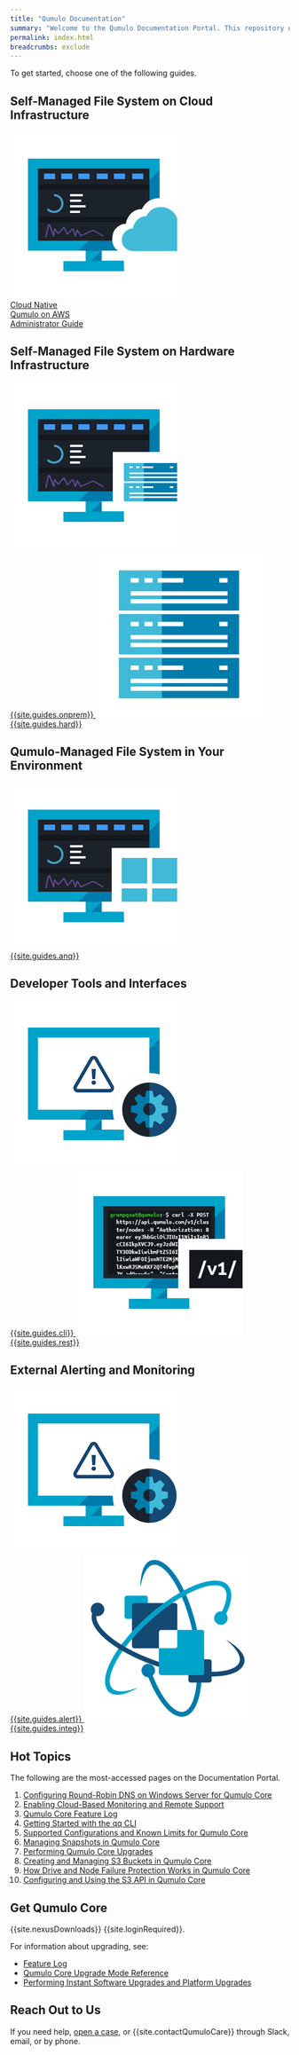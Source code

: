 ```yaml
---
title: "Qumulo Documentation"
summary: "Welcome to the Qumulo Documentation Portal. This repository uses <a href='https://www.writethedocs.org/guide/docs-as-code/'>docs-as-code principles</a> to provide guidance about working with Qumulo offerings."
permalink: index.html
breadcrumbs: exclude
---
```


To get started, choose one of the following guides.


<h2 class="frontpage">Self-Managed File System on Cloud Infrastructure</h2>
<span class="guide-button single-button">
  <a class="multilink" href="aws-administrator-guide/">
    <picture>
      <source type="image/webp" srcset="images/cloud-native-qumulo-on-aws-administrator-guide.webp">
      <source type="image/png" srcset="images/cloud-native-qumulo-on-aws-administrator-guide.png">
      <img src="images/cloud-native-qumulo-on-aws-administrator-guide.png" alt="An image of a computer screen with a stylized Qumulo Core interface behind an image of a cloud, symbolizing cloud native deployments" class="landing-page-icon" width="301" height="301">
    </picture><br>Cloud Native<br>Qumulo on AWS<br>Administrator Guide
  </a>
</span>

<h2 class="frontpage">Self-Managed File System on Hardware Infrastructure</h2>
<div class="landing-page-buttons">
  <span class="guide-button">
    <a class="multilink" href="administrator-guide/">
      <picture>
        <source type="image/webp" srcset="images/on-premises-administrator-guide.webp">
        <source type="image/png" srcset="images/on-premises-administrator-guide.png">
        <img src="images/on-premises-administrator-guide.png" alt="An image of a computer screen with a stylized Qumulo Core interface behind an image of a server blade, symbolizing administering on-premises hardware" class="landing-page-icon" width="301" height="301">
      </picture><br>{{site.guides.onprem}}
    </a>
  </span>

  <span class="guide-button">
    <a class="multilink" href="hardware-guide/">
      <picture>
        <source type="image/webp" srcset="images/hardware-guide.webp" width="301" height="301">
        <source type="image/png" srcset="images/hardware-guide.png" width="301" height="301">
        <img src="images/hardware-guide.png" alt="A stylized image of a server rack, symbolizing installing, configuring, and maintaining hardware" class="landing-page-icon" width="301" height="301">
      </picture><br>{{site.guides.hard}}
    </a>
  </span>
</div>

<h2 class="frontpage">Qumulo-Managed File System in Your Environment</h2>
<span class="guide-button single-button">
  <a class="multilink" href="azure-administrator-guide/">
    <picture>
      <source type="image/webp" srcset="images/azure-native-qumulo-administrator-guide.webp">
      <source type="image/png" srcset="images/azure-native-qumulo-administrator-guide.png">
      <img src="images/azure-native-qumulo-administrator-guide.png" alt="An image of a computer screen with a stylized Qumulo Core interface, symbolizing cloud deployments on Azure" class="landing-page-icon" width="301" height="301">
    </picture><br>{{site.guides.anq}}
  </a>
</span>

<h2 class="frontpage">Developer Tools and Interfaces</h2>
<div class="landing-page-buttons">
  <span class="guide-button">
    <a class="multilink" href="qq-cli-command-guide/">
      <picture>
        <source type="image/webp" srcset="images/qumulo-qq-cli-command-guide.webp">
        <source type="image/png" srcset="images/qumulo-qq-cli-command-guide.png">
        <img src="images/qumulo-alerts-guide.png" alt="An image of a computer screen showing a terminal window with a Qumulo qq CLI command" class="landing-page-icon" width="301" height="301">
      </picture><br>{{site.guides.cli}}
    </a>
  </span>

  <span class="guide-button">
    <a class="multilink" href="rest-api-guide/">
      <picture>
        <source type="image/webp" srcset="images/qumulo-rest-api-guide.webp">
        <source type="image/png" srcset="images/qumulo-rest-api-guide.png">
        <img src="images/qumulo-rest-api-guide.png" alt="An image of a computer screen showing a terminal window with a Qumulo REST API call" class="landing-page-icon" width="301" height="301">
      </picture><br>{{site.guides.rest}}
    </a>
  </span>
</div>

<h2 class="frontpage">External Alerting and Monitoring</h2>
<div class="landing-page-buttons">
  <span class="guide-button">
    <a class="multilink" href="qumulo-alerts-guide/">
      <picture>
        <source type="image/webp" srcset="images/qumulo-alerts-guide.webp">
        <source type="image/png" srcset="images/qumulo-alerts-guide.png">
        <img src="images/qumulo-alerts-guide.png" alt="An image of a computer screen showing a warning triangle behind a stylized image of a cog wheel, symbolizing administering Qumulo Alerts instances" class="landing-page-icon" width="301" height="301">
      </picture><br>{{site.guides.alert}}
    </a>
  </span>

  <span class="guide-button">
    <a class="multilink" href="integration-guide/">
      <picture>
        <source type="image/webp" srcset="images/qumulo-integration-guide.webp">
        <source type="image/png" srcset="images/qumulo-integration-guide.png">
        <img src="images/qumulo-integration-guide.png" alt="A stylized image of two entities combining together with three items orbiting them, symbolizing integration" class="landing-page-icon" width="301" height="301">
      </picture><br>{{site.guides.integ}}
    </a>
  </span>
</div>

## Hot Topics
The following are the most-accessed pages on the Documentation Portal.

1. [Configuring Round-Robin DNS on Windows Server for Qumulo Core](/administrator-guide/network-configuration/configuring-round-robin-dns-windows-server.html)
2. [Enabling Cloud-Based Monitoring and Remote Support](/administrator-guide/monitoring-and-metrics/enabling-cloud-based-monitoring-remote-support.html)
3. [Qumulo Core Feature Log](/administrator-guide/upgrading-qumulo-core/feature-log.html)
4. [Getting Started with the qq CLI](/administrator-guide/qq-cli/getting-started.html)
5. [Supported Configurations and Known Limits for Qumulo Core](/administrator-guide/getting-started/supported-configurations-known-limits.html)
6. [Managing Snapshots in Qumulo Core](/administrator-guide/snapshots/managing-snapshots.html)
7. [Performing Qumulo Core Upgrades](/administrator-guide/upgrading-qumulo-core/performing-upgrades.html)
8. [Creating and Managing S3 Buckets in Qumulo Core](/administrator-guide/s3-api/creating-managing-s3-buckets.html)
9. [How Drive and Node Failure Protection Works in Qumulo Core](/administrator-guide/node-addition-replacement/how-drive-node-failure-protection-works.html)
10. [Configuring and Using the S3 API in Qumulo Core](/administrator-guide/s3-api/configuring-using-s3-api.html)

## Get Qumulo Core
{{site.nexusDownloads}} {{site.loginRequired}}.

For information about upgrading, see:
* [Feature Log](/administrator-guide/upgrading-qumulo-core/feature-log.html)
* [Qumulo Core Upgrade Mode Reference](/administrator-guide/upgrading-qumulo-core/mode-reference.html)
* [Performing Instant Software Upgrades and Platform Upgrades](/administrator-guide/upgrading-qumulo-core/instant-software-platform.html)

## Reach Out to Us
If you need help, [open a case](https://care.qumulo.com/s/submit-a-case), or {{site.contactQumuloCare}} through Slack, email, or by phone.
